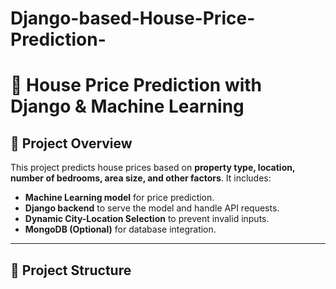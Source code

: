 # Django-based-House-Price-Prediction-
# 🏡 House Price Prediction with Django & Machine Learning

## 🚀 Project Overview
This project predicts house prices based on **property type, location, number of bedrooms, area size, and other factors**. It includes:
- **Machine Learning model** for price prediction.
- **Django backend** to serve the model and handle API requests.
- **Dynamic City-Location Selection** to prevent invalid inputs.
- **MongoDB (Optional)** for database integration.

---

## 📂 Project Structure
